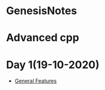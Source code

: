 # GenesisNotes

# Advanced cpp
# Day 1(19-10-2020)
* [General Features](Advancedcpp/GeneralFeatures.md)
